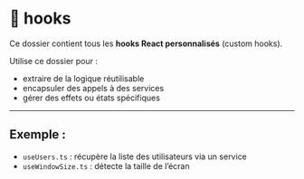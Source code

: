 # 📁 hooks

Ce dossier contient tous les **hooks React personnalisés** (custom hooks).

Utilise ce dossier pour :

- extraire de la logique réutilisable
- encapsuler des appels à des services
- gérer des effets ou états spécifiques

---

## Exemple :

- `useUsers.ts` : récupère la liste des utilisateurs via un service
- `useWindowSize.ts` : détecte la taille de l’écran
